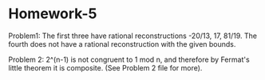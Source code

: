 Homework-5
==========

Problem1:
The first three have rational reconstructions -20/13, 17, 81/19.
The fourth does not have a rational reconstruction with the given bounds.

Problem 2:
2^(n-1) is not congruent to 1 mod n, and therefore by Fermat's little theorem it is composite.
(See Problem 2 file for more).

